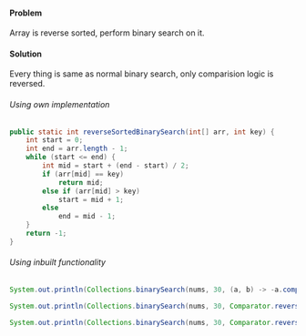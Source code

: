 #### Problem
Array is reverse sorted, perform binary search on it.

#### Solution
Every thing is same as normal binary search, only comparision logic is reversed.

###### Using own implementation
```java
public static int reverseSortedBinarySearch(int[] arr, int key) {  
    int start = 0;  
    int end = arr.length - 1;  
    while (start <= end) {  
        int mid = start + (end - start) / 2;  
        if (arr[mid] == key)  
            return mid;  
        else if (arr[mid] > key)  
            start = mid + 1;  
        else  
            end = mid - 1;  
    }  
    return -1;  
}
```

###### Using inbuilt functionality
```java
System.out.println(Collections.binarySearch(nums, 30, (a, b) -> -a.compareTo(b)));

System.out.println(Collections.binarySearch(nums, 30, Comparator.reverseOrder());

System.out.println(Collections.binarySearch(nums, 30, Comparator.reverseOrder()));
```
